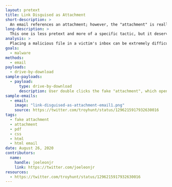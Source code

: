```yaml
---
layout: pretext
title: Link Disguised as Attachment
short-description: >
  An email references an attachment; however, the "attachment" is really just CSS hiding a link to a malicious site.
long-description: >
  This one is less pretext and more of a specific tactic, but it deserves its entry. The idea is the attacker emails the target and includes an "attachment" in the email. The email references the attachment in a way that entices the user to double-click the "attachment" to view it. The email is HTML-based and the "attachment" is actually just cleverly coded CSS obfuscating a link. When the victim double-clicks the "attachment", it opens up a web page, which could be used in a drive-by-download, thus avoiding your real attachment triggering any AV scanners in email delivery. The actual email could be about any topic, but should entice the victim to click on the "attachment". A few examples are: signed contracts, invoices, photos, etc.
analysis: >
  Placing a malicious file in a victim's inbox can be extremely difficult with modern AV scanners. This tactic presents an opportunity for attackers to trick victim's into downloading a file onto their computer, without having to worry about secure email gateways catching it.
goals:
  - malware
methods:
  - email
payloads:
  - drive-by-download
sample-payloads:
  - payload:
      type: drive-by-download
      description: User double clicks the fake "attachment", which opens up a browser and auto-downloads some malware. 
sample-emails:
  - email:
    image: "link-disguised-as-attachment-email1.png"
    source: https://twitter.com/troyhunt/status/1296215917932630016
tags:
  - fake attachment
  - attachment
  - pdf
  - css
  - html
  - html email
date: August 26, 2020
contributors:
  name:
    handle: joeleonjr
    link: https://twitter.com/joeleonjr
resources:
  - https://twitter.com/troyhunt/status/1296215917932630016
---
```




